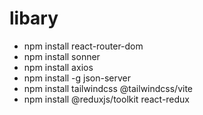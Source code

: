 # libary
- npm install react-router-dom
- npm install sonner
- npm install axios
- npm install -g json-server
- npm install tailwindcss @tailwindcss/vite
- npm install @reduxjs/toolkit react-redux
